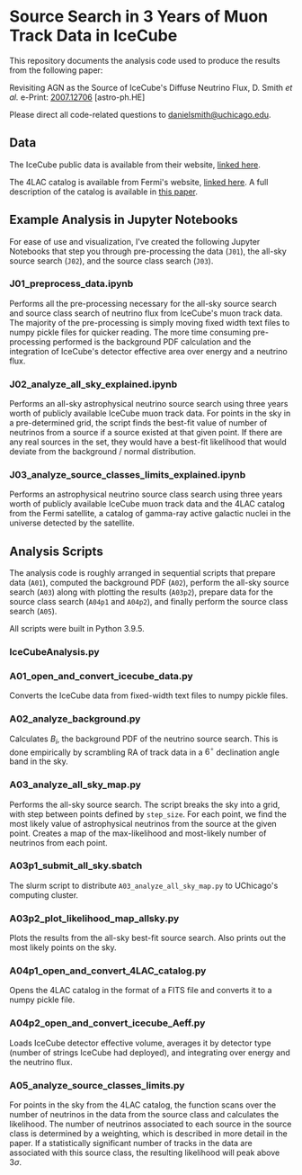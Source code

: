 # Source Search in 3 Years of Muon Track Data in IceCube

This repository documents the analysis code used to produce the results from the following paper:

Revisiting AGN as the Source of IceCube's Diffuse Neutrino Flux, D. Smith *et al.* e-Print: [2007.12706](https://arxiv.org/abs/2007.12706) [astro-ph.HE]

Please direct all code-related questions to [danielsmith@uchicago.edu](mailto:danielsmith@uchicago.edu).

## Data

The IceCube public data is available from their website, [linked here](https://icecube.wisc.edu/science/data/PS-3years).

The 4LAC catalog is available from Fermi's website, [linked here](https://fermi.gsfc.nasa.gov/ssc/data/access/lat/4LACDR2/). A full description of the catalog is available in [this paper](https://iopscience.iop.org/article/10.3847/1538-4357/ab791e). 

## Example Analysis in Jupyter Notebooks

For ease of use and visualization, I've created the following Jupyter Notebooks that step you through pre-processing the data (`J01`), the all-sky source search (`J02`), and the source class search (`J03`). 

### J01_preprocess_data.ipynb

Performs all the pre-processing necessary for the all-sky source search and source class search of neutrino flux from IceCube's muon track data. The majority of the pre-processing is simply moving fixed width text files to numpy pickle files for quicker reading. The more time consuming pre-processing performed is the background PDF calculation and the integration of IceCube's detector effective area over energy and a neutrino flux.

### J02_analyze_all_sky_explained.ipynb

Performs an all-sky astrophysical neutrino source search using three years worth of publicly available IceCube muon track data. For points in the sky in a pre-determined grid, the script finds the best-fit value of number of neutrinos from a source if a source existed at that given point. If there are any real sources in the set, they would have a best-fit likelihood that would deviate from the background / normal distribution. 

### J03_analyze_source_classes_limits_explained.ipynb

Performs an astrophysical neutrino source class search using three years worth of publicly available IceCube muon track data and the 4LAC catalog from the Fermi satellite, a catalog of gamma-ray active galactic nuclei in the universe detected by the satellite. 

## Analysis Scripts

The analysis code is roughly arranged in sequential scripts that prepare data (`A01`), computed the background PDF (`A02`), perform the all-sky source search (`A03`) along with plotting the results (`A03p2`), prepare data for the source class search (`A04p1` and `A04p2`), and finally perform the source class search (`A05`).

All scripts were built in Python 3.9.5.

### IceCubeAnalysis.py

### A01_open_and_convert_icecube_data.py

Converts the IceCube data from fixed-width text files to numpy pickle files.

### A02_analyze_background.py

Calculates $B_i$, the background PDF of the neutrino source search. This is done empirically by scrambling RA of track data in a $6^\circ$ declination angle band in the sky.

### A03_analyze_all_sky_map.py

Performs the all-sky source search. The script breaks the sky into a grid, with step between points defined by `step_size`. For each point, we find the most likely value of astrophysical neutrinos from the source at the given point. Creates a map of the max-likelihood and most-likely number of neutrinos from each point.

### A03p1_submit_all_sky.sbatch

The slurm script to distribute `A03_analyze_all_sky_map.py` to UChicago's computing cluster. 

### A03p2_plot_likelihood_map_allsky.py

Plots the results from the all-sky best-fit source search.
Also prints out the most likely points on the sky.

### A04p1_open_and_convert_4LAC_catalog.py

Opens the 4LAC catalog in the format of a FITS file and converts it to a numpy pickle file.

### A04p2_open_and_convert_icecube_Aeff.py

Loads IceCube detector effective volume, averages it by detector type (number of strings IceCube had deployed), and integrating over energy and the neutrino flux.

### A05_analyze_source_classes_limits.py

For points in the sky from the 4LAC catalog, the function scans over the number of neutrinos in the data from the source class and calculates the likelihood. The number of neutrinos associated to each source in the source class is determined by a weighting, which is described in more detail in the paper. If a statistically significant number of tracks in the data are associated with this source class, the resulting likelihood will peak above $3\sigma$.